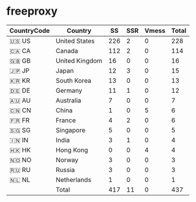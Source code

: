 # freeproxy

|CountryCode|Country|SS|SSR|Vmess|Total|
|  ----  | ----  |  ----  | ----  |  ----  | ----  |
|🇺🇸 US|United States|226|2|0|228|
|🇨🇦 CA|Canada|112|2|0|114|
|🇬🇧 GB|United Kingdom|16|0|0|16|
|🇯🇵 JP|Japan|12|3|0|15|
|🇰🇷 KR|South Korea|13|0|0|13|
|🇩🇪 DE|Germany|11|1|0|12|
|🇦🇺 AU|Australia|7|0|0|7|
|🇨🇳 CN|China|1|0|5|6|
|🇫🇷 FR|France|4|2|0|6|
|🇸🇬 SG|Singapore|5|0|0|5|
|🇮🇳 IN|India|3|1|0|4|
|🇭🇰 HK|Hong Kong|0|0|4|4|
|🇳🇴 NO|Norway|3|0|0|3|
|🇷🇺 RU|Russia|3|0|0|3|
|🇳🇱 NL|Netherlands|1|0|0|1|
||Total|417|11|0|437|
